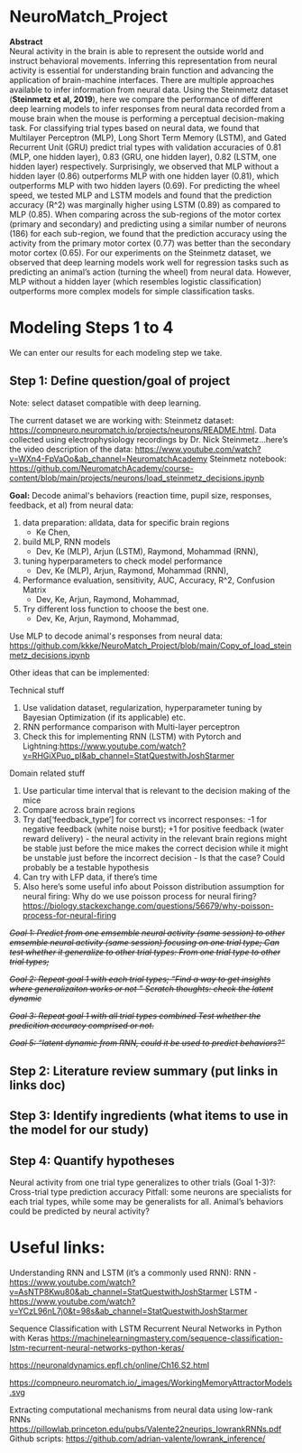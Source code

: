 # NeuroMatch_Project
**Abstract**  
Neural activity in the brain is able to represent the outside world and instruct behavioral movements. Inferring this representation from neural activity is essential for understanding brain function and advancing the application of brain-machine interfaces. There are multiple approaches available to infer information from neural data. Using the Steinmetz dataset (**Steinmetz et al, 2019**), here we compare the performance of different deep learning models to infer responses from neural data recorded from a mouse brain when the mouse is performing a perceptual decision-making task. For classifying trial types based on neural data, we found that Multilayer Perceptron (MLP), Long Short Term Memory (LSTM), and Gated Recurrent Unit (GRU) predict trial types with validation accuracies of 0.81 (MLP, one hidden layer), 0.83 (GRU, one hidden layer), 0.82 (LSTM, one hidden layer) respectively. Surprisingly, we observed that MLP without a hidden layer (0.86) outperforms MLP with one hidden layer (0.81), which outperforms MLP with two hidden layers (0.69). For predicting the wheel speed, we tested MLP and LSTM models and found that the prediction accuracy (R^2) was marginally higher using LSTM (0.89) as compared to MLP (0.85). When comparing across the sub-regions of the motor cortex (primary and secondary) and predicting using a similar number of neurons (186) for each sub-region, we found that the prediction accuracy using the activity from the primary motor cortex (0.77) was better than the secondary motor cortex (0.65). For our experiments on the Steinmetz dataset, we observed that deep learning models work well for regression tasks such as predicting an animal’s action (turning the wheel) from neural data. However, MLP without a hidden layer (which resembles logistic classification) outperforms more complex models for simple classification tasks.

# Modeling Steps 1 to 4

We can enter our results for each modeling step we take.

## Step 1: Define question/goal of project
Note: select dataset compatible with deep learning.

The current dataset we are working with: Steinmetz dataset: https://compneuro.neuromatch.io/projects/neurons/README.html. 
Data collected using electrophysiology recordings by Dr. Nick Steinmetz…here’s the video description of the data: https://www.youtube.com/watch?v=WXn4-FpVaOo&ab_channel=NeuromatchAcademy
Steinmetz notebook: https://github.com/NeuromatchAcademy/course-content/blob/main/projects/neurons/load_steinmetz_decisions.ipynb

__Goal:__ Decode animal's behaviors (reaction time, pupil size, responses, feedback, et al) from neural data:
 1) data preparation: alldata, data for specific brain regions
    - Ke Chen, 
 2) build MLP, RNN models
    - Dev, Ke (MLP), Arjun (LSTM), Raymond, Mohammad (RNN),
 3) tuning hyperparameters to check model performance
    - Dev, Ke (MLP), Arjun, Raymond, Mohammad (RNN),
 4) Performance evaluation, sensitivity, AUC, Accuracy, R^2, Confusion Matrix
    - Dev, Ke, Arjun, Raymond, Mohammad,
 5) Try different loss function to choose the best one.
    - Dev, Ke, Arjun, Raymond, Mohammad,

Use MLP to decode animal's responses from neural data: https://github.com/kkke/NeuroMatch_Project/blob/main/Copy_of_load_steinmetz_decisions.ipynb

Other ideas that can be implemented: 

Technical stuff 
1) Use validation dataset, regularization, hyperparameter tuning by Bayesian Optimization (if its applicable) etc. 
2) RNN performance comparison with Multi-layer perceptron 
3) Check this for implementing RNN (LSTM) with Pytorch and Lightning:https://www.youtube.com/watch?v=RHGiXPuo_pI&ab_channel=StatQuestwithJoshStarmer 

Domain related stuff
1) Use particular time interval that is relevant to the decision making of the mice
2) Compare across brain regions
3) Try dat[‘feedback_type’] for correct vs incorrect responses: -1 for negative feedback (white noise burst); +1 for positive feedback (water reward delivery) - the neural activity in the relevant brain regions might be stable just before the mice makes the correct decision while it might be unstable just before the incorrect decision - Is that the case? Could probably be a testable hypothesis 
4) Can try with LFP data, if there’s time
5) Also here’s some useful info about Poisson distribution assumption for neural firing: Why do we use poisson process for neural firing? https://biology.stackexchange.com/questions/56679/why-poisson-process-for-neural-firing


~~_Goal 1: Predict from one emsemble neural activity (same session) to other emsemble neural activity (same session) focusing on one trial type;
Can test whether it generalize to other trial types: From one trial type to other trial types;_~~ 

~~_Goal 2: Repeat goal 1 with each trial types;
“Find a way to get insights where generalizaiton works or not ”
Scratch thoughts: check the latent dynamic_~~

~~_Goal 3: Repeat goal 1 with all trial types combined_
_Test whether the predicition accuracy comprised or not._~~

~~_Goal 5: “latent dynamic from RNN, could it be used to predict behaviors?”_~~

## Step 2: Literature review summary (put links in links doc)


## Step 3: Identify ingredients (what items to use in the model for our study)


## Step 4: Quantify hypotheses

Neural activity from one trial type generalizes to other trials (Goal 1-3)?: 
Cross-trial type prediction accuracy
Pitfall: some neurons are specialists for each trial types, while some may be generalists for all. 
Animal’s behaviors could be predicted by neural activity?


# Useful links:

Understanding RNN and LSTM (it’s a commonly used RNN):
RNN - https://www.youtube.com/watch?v=AsNTP8Kwu80&ab_channel=StatQuestwithJoshStarmer
LSTM - https://www.youtube.com/watch?v=YCzL96nL7j0&t=98s&ab_channel=StatQuestwithJoshStarmer

Sequence Classification with LSTM Recurrent Neural Networks in Python with Keras
https://machinelearningmastery.com/sequence-classification-lstm-recurrent-neural-networks-python-keras/

https://neuronaldynamics.epfl.ch/online/Ch16.S2.html

https://compneuro.neuromatch.io/_images/WorkingMemoryAttractorModels.svg

Extracting computational mechanisms from neural data using low-rank RNNs
https://pillowlab.princeton.edu/pubs/Valente22neurips_lowrankRNNs.pdf
Github scripts: https://github.com/adrian-valente/lowrank_inference/
